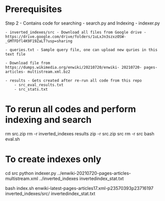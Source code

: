 
# Prerequisites

Step 2
    - Contains code for searching - search.py and Indexing - indexer.py  

    - inverted_indexes/src - Download all files from Google drive - https://drive.google.com/drive/folders/1uLxJn3szxzOSW-_GMTFDfl4K9F19ZaLT?usp=sharing  

    - queries.txt - Sample query file, one can upload new quries in this text file  

    - Download file from https://dumps.wikimedia.org/enwiki/20210720/enwiki- 20210720- pages- articles- multistream.xml.bz2  

    - results - Gets created after re-run all code from this repo   
        - src_eval_results.txt 
        - src_stats.txt  




# To rerun all codes and perform indexing and search
rm src.zip 
rm -r inverted_indexes results
zip -r src.zip src
rm -r src
bash eval.sh

# To create indexes only
cd src
python indexer.py ../enwiki-20210720-pages-articles-multistream.xml ../inverted_indexes invertedindex_stat.txt 

bash index.sh enwiki-latest-pages-articles17.xml-p23570393p23716197 inverted_indexes/src/ invertedindex_stat.txt


